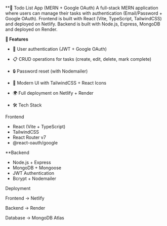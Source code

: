 **📌 Todo List App (MERN + Google OAuth)
A full-stack MERN application where users can manage their tasks with authentication (Email/Password + Google OAuth).
Frontend is built with React (Vite, TypeScript, TailwindCSS) and deployed on Netlify.
Backend is built with Node.js, Express, MongoDB and deployed on Render.

**🚀 Features**

* 🔑 User authentication (JWT + Google OAuth)

* 📋 CRUD operations for tasks (create, edit, delete, mark complete)

* 🔒 Password reset (with Nodemailer)

* 🎨 Modern UI with TailwindCSS + React Icons

* 🌍 Full deployment on Netlify + Render

* 🛠️ Tech Stack

Frontend
* React (Vite + TypeScript)
* TailwindCSS
* React Router v7
* @react-oauth/google

**Backend
* Node.js + Express
* MongoDB + Mongoose
* JWT Authentication
* Bcrypt + Nodemailer
  















Deployment

Frontend → Netlify

Backend → Render

Database → MongoDB Atlas
